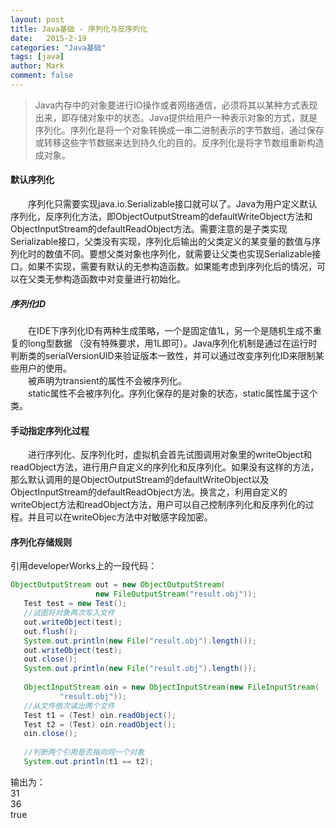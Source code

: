 ```yaml
---
layout: post
title: Java基础 - 序列化与反序列化
date:   2015-2-19
categories: "Java基础"
tags: [java]
author: Mark
comment: false
---
```


> Java内存中的对象要进行IO操作或者网络通信，必须将其以某种方式表现出来，即存储对象中的状态。Java提供给用户一种表示对象的方式，就是序列化。序列化是将一个对象转换成一串二进制表示的字节数组，通过保存或转移这些字节数据来达到持久化的目的。反序列化是将字节数组重新构造成对象。


#### 默认序列化
　　序列化只需要实现java.io.Serializable接口就可以了。Java为用户定义默认序列化，反序列化方法，即ObjectOutputStream的defaultWriteObject方法和ObjectInputStream的defaultReadObject方法。需要注意的是子类实现Serializable接口，父类没有实现，序列化后输出的父类定义的某变量的数值与序列化时的数值不同。要想父类对象也序列化，就需要让父类也实现Serializable接口。如果不实现，需要有默认的无参构造函数。如果能考虑到序列化后的情况，可以在父类无参构造函数中对变量进行初始化。
##### 序列化ID
　　在IDE下序列化ID有两种生成策略，一个是固定值1L，另一个是随机生成不重复的long型数据 （没有特殊要求，用1L即可）。Java序列化机制是通过在运行时判断类的serialVersionUID来验证版本一致性，并可以通过改变序列化ID来限制某些用户的使用。<br />
　　被声明为transient的属性不会被序列化。<br />
　　static属性不会被序列化。序列化保存的是对象的状态，static属性属于这个类。
  
#### 手动指定序列化过程
　　进行序列化、反序列化时，虚拟机会首先试图调用对象里的writeObject和readObject方法，进行用户自定义的序列化和反序列化。如果没有这样的方法，那么默认调用的是ObjectOutputStream的defaultWriteObject以及ObjectInputStream的defaultReadObject方法。换言之，利用自定义的writeObject方法和readObject方法，用户可以自己控制序列化和反序列化的过程。并且可以在writeObjec方法中对敏感字段加密。
  
  #### 序列化存储规则
  引用developerWorks上的一段代码：
  

``` java
ObjectOutputStream out = new ObjectOutputStream(
                   new FileOutputStream("result.obj"));
   Test test = new Test();
   //试图将对象两次写入文件
   out.writeObject(test);
   out.flush();
   System.out.println(new File("result.obj").length());
   out.writeObject(test);
   out.close();
   System.out.println(new File("result.obj").length());
 
   ObjectInputStream oin = new ObjectInputStream(new FileInputStream(
           "result.obj"));
   //从文件依次读出两个文件
   Test t1 = (Test) oin.readObject();
   Test t2 = (Test) oin.readObject();
   oin.close();
            
   //判断两个引用是否指向同一个对象
   System.out.println(t1 == t2);
```
输出为： <br />
31<br />
36<br />
true<br />
